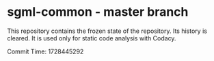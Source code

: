 # sgml-common - master branch

This repository contains the frozen state of the repository.
Its history is cleared. It is used only for static code
analysis with Codacy.

Commit Time: 1728445292
